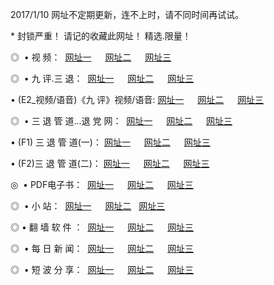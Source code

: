 2017/1/10 网址不定期更新，连不上时，请不同时间再试试。
<p> * 封锁严重！ 请记的收藏此网址！ 精选.限量！</p>
<p>◎   • 视 频： 
<a href="http://w3.css5.pw/tv/" target="_blank">网址一</a> 　 
<a href="http://w3.css5.pw/9018.html" target="_blank">网址二</a> 　 
<a href="http://w3.css5.pw/9449.html" target="_blank">网址三</a></p>
<p>◎   • 九 评.三 退：  
<a href="http://w3.css5.pw/tt/" target="_blank">网址一</a> 　 
<a href="http://w3.css5.pw/v2/" target="_blank">网址二</a> 　 
<a href="http://w3.css5.pw/t/" target="_blank">网址三</a> 　</p>
<p>  • (E2_视频/语音)《九 评》视频/语音: 
<a href="http://w3.css5.pw/7738.html" target="_blank">网址一</a> 　 
<a href="http://w3.css5.pw/7614.html" target="_blank">网址二</a> 　 
<a href="http://w3.css5.pw/7633.html" target="_blank">网址三</a></p>
<p>◎   • 三 退 管 道...退 党 网：  
<a href="http://w3.css5.pw/go/8/" target="_blank">网址一</a> 　 
<a href="http://w3.css5.pw/go/8/" target="_blank">网址二</a> 　 
<a href="http://w3.css5.pw/go/8/" target="_blank">网址三</a></p>
<p>  • (F1) 三 退 管 道(一)： 
<a href="http://w3.css5.pw/dd/" target="_blank">网址一</a> 　 
<a href="http://w3.css5.pw/dd/" target="_blank">网址二</a> 　 
<a href="http://w3.css5.pw/dd/" target="_blank">网址三</a></p>
<p>  • (F2)三 退 管 道(二)： 
<a href="http://w3.css5.pw/d/" target="_blank">网址一</a> 　 
<a href="http://w3.css5.pw/d/" target="_blank">网址二</a> 　 
<a href="http://w3.css5.pw/d/" target="_blank">网址三</a></p>
<p>◎   • PDF电子书：  
<a href="http://w3.css5.pw/p/" target="_blank">网址一</a> 　 
<a href="http://w3.css5.pw/p/" target="_blank">网址二</a> 　 
<a href="http://w3.css5.pw/p/" target="_blank">网址三</a></p>
<p>◎ </span>  •  小 站：  
<a href="http://w3.css5.pw/" target="_blank">网址一</a> 　 
<a href="http://w3.css5.pw/" target="_blank">网址二</a>   
<a href="http://w3.css5.pw/" target="_blank">网址三</a></p>
<p>◎  • 翻 墙 软 件 ：  
<a href="http://w3.css5.pw/ff/" target="_blank">网址一</a> 　 
<a href="http://w3.css5.pw/ff/" target="_blank">网址二</a> 　 
<a href="http://w3.css5.pw/ff/" target="_blank">网址三</a></p>
<p>◎ </span>  • 每 日 新 闻：  
<a href="http://w3.css5.pw/day/" target="_blank">网址一</a> 　 
<a href="http://w3.css5.pw/day/" target="_blank">网址二</a> 　 
<a href="http://w3.css5.pw/day/" target="_blank">网址三</a></p>
<p>◎ </span>  • 短 波 分 享：  
<a href="http://w3.css5.pw/h/" target="_blank">网址一</a> 　 
<a href="http://w3.css5.pw/h/" target="_blank">网址二</a> 　 
<a href="http://w3.css5.pw/h/" target="_blank">网址三</a></p>
